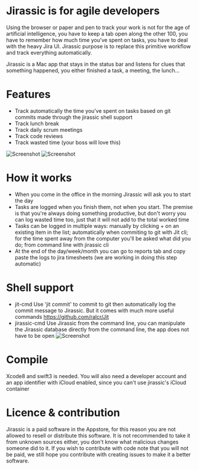 # Jirassic is for agile developers

Using the browser or paper and pen to track your work is not for the age of artificial intelligence, you have to keep a tab open along the other 100, you have to remember how much time you’ve spent on tasks, you have to deal with the heavy Jira UI. Jirassic purpose is to replace this primitive workflow and track everything automatically.

Jirassic is a Mac app that stays in the status bar and listens for clues that something happened, you either finished a task, a meeting, the lunch...

# Features
- Track automatically the time you’ve spent on tasks based on git commits made through the jirassic shell support
- Track lunch break
- Track daily scrum meetings
- Track code reviews
- Track wasted time (your boss will love this)

![Screenshot](https://s3.postimg.org/txo1juatf/Tasks.png)
![Screenshot](https://s16.postimg.org/u10ss7i85/Sengs.png)

# How it works
- When you come in the office in the morning Jirassic will ask you to start the day
- Tasks are logged when you finish them, not when you start. The premise is that you're always doing something productive, but don't worry you can log wasted time too, just that it will not add to the total worked time
- Tasks can be logged in multiple ways: manually by clicking + on an existing item in the list; automatically when commiting to git with Jit cli; for the time spent away from the computer you'll be asked what did you do; from command line with jirassic cli
- At the end of the day/week/month you can go to reports tab and copy paste the logs to jira timesheets (we are working in doing this step automatic)

# Shell support
- jit-cmd Use 'jit commit' to commit to git then automatically log the commit message to Jirassic. But it comes with much more useful commands https://github.com/ralcr/Jit
- jirassic-cmd Use Jirassic from the command line, you can manipulate the Jirassic database directly from the command line, the app does not have to be open
![Screenshot](https://s1.postimg.org/tq0jtk65b/Screen_Shot_2017-04-01_at_17.45.21.png)

# Compile
Xcode8 and swift3 is needed. You will also need a developer account and an app identifier with iCloud enabled, since you can't use jirassic's iCloud container

# Licence & contribution
Jirassic is a paid software in the Appstore, for this reason you are not allowed to resell or distribute this software. It is not recommended to take it from unknown sources either, you don't know what malicious changes someone did to it. If you wish to contribute with code note that you will not be paid, we still hope you contribute with creating issues to make it a better software.
